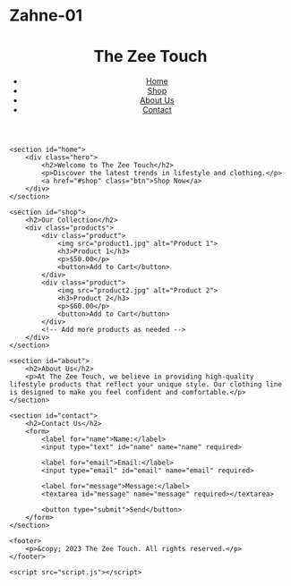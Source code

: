 # Zahne-01 <!DOCTYPE html>
<html lang="en">
<head>
    <meta charset="UTF-8">
    <meta name="viewport" content="width=device-width, initial-scale=1.0">
    <title>The Zee Touch - Lifestyle & Clothing</title>
    <link rel="stylesheet" href="styles.css">
</head>
<body>
    <header>
        <div class="logo">
            <h1>The Zee Touch</h1>
        </div>
        <nav>
            <ul>
                <li><a href="#home">Home</a></li>
                <li><a href="#shop">Shop</a></li>
                <li><a href="#about">About Us</a></li>
                <li><a href="#contact">Contact</a></li>
            </ul>
        </nav>
    </header>

    <section id="home">
        <div class="hero">
            <h2>Welcome to The Zee Touch</h2>
            <p>Discover the latest trends in lifestyle and clothing.</p>
            <a href="#shop" class="btn">Shop Now</a>
        </div>
    </section>

    <section id="shop">
        <h2>Our Collection</h2>
        <div class="products">
            <div class="product">
                <img src="product1.jpg" alt="Product 1">
                <h3>Product 1</h3>
                <p>$50.00</p>
                <button>Add to Cart</button>
            </div>
            <div class="product">
                <img src="product2.jpg" alt="Product 2">
                <h3>Product 2</h3>
                <p>$60.00</p>
                <button>Add to Cart</button>
            </div>
            <!-- Add more products as needed -->
        </div>
    </section>

    <section id="about">
        <h2>About Us</h2>
        <p>At The Zee Touch, we believe in providing high-quality lifestyle products that reflect your unique style. Our clothing line is designed to make you feel confident and comfortable.</p>
    </section>

    <section id="contact">
        <h2>Contact Us</h2>
        <form>
            <label for="name">Name:</label>
            <input type="text" id="name" name="name" required>
            
            <label for="email">Email:</label>
            <input type="email" id="email" name="email" required>
            
            <label for="message">Message:</label>
            <textarea id="message" name="message" required></textarea>
            
            <button type="submit">Send</button>
        </form>
    </section>

    <footer>
        <p>&copy; 2023 The Zee Touch. All rights reserved.</p>
    </footer>

    <script src="script.js"></script>
</body>
</html>
